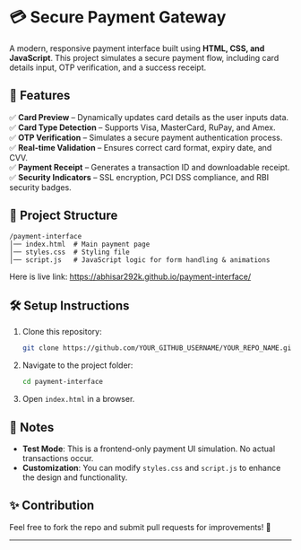 # 💳 Secure Payment Gateway  

A modern, responsive payment interface built using **HTML, CSS, and JavaScript**. This project simulates a secure payment flow, including card details input, OTP verification, and a success receipt.  

## 🚀 Features  
✅ **Card Preview** – Dynamically updates card details as the user inputs data.  
✅ **Card Type Detection** – Supports Visa, MasterCard, RuPay, and Amex.  
✅ **OTP Verification** – Simulates a secure payment authentication process.  
✅ **Real-time Validation** – Ensures correct card format, expiry date, and CVV.  
✅ **Payment Receipt** – Generates a transaction ID and downloadable receipt.  
✅ **Security Indicators** – SSL encryption, PCI DSS compliance, and RBI security badges.  

## 📂 Project Structure  
```
/payment-interface
│── index.html  # Main payment page
│── styles.css  # Styling file
│── script.js   # JavaScript logic for form handling & animations
```

Here is live link:
https://abhisar292k.github.io/payment-interface/


## 🛠️ Setup Instructions  
1. Clone this repository:  
   ```bash
   git clone https://github.com/YOUR_GITHUB_USERNAME/YOUR_REPO_NAME.git
   ```
2. Navigate to the project folder:  
   ```bash
   cd payment-interface
   ```
3. Open `index.html` in a browser.  



## 📌 Notes  
- **Test Mode**: This is a frontend-only payment UI simulation. No actual transactions occur.  
- **Customization**: You can modify `styles.css` and `script.js` to enhance the design and functionality.  

## ✨ Contribution  
Feel free to fork the repo and submit pull requests for improvements! 🚀  

---

